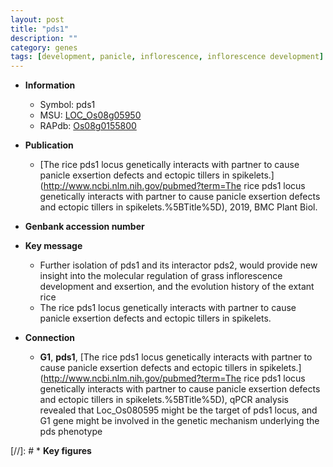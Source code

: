 ```yaml
---
layout: post
title: "pds1"
description: ""
category: genes
tags: [development, panicle, inflorescence, inflorescence development]
---
```


* **Information**  
    + Symbol: pds1  
    + MSU: [LOC_Os08g05950](http://rice.uga.edu/cgi-bin/ORF_infopage.cgi?orf=LOC_Os08g05950)  
    + RAPdb: [Os08g0155800](https://rapdb.dna.affrc.go.jp/locus/?name=Os08g0155800)  

* **Publication**  
    + [The rice pds1 locus genetically interacts with partner to cause panicle exsertion defects and ectopic tillers in spikelets.](http://www.ncbi.nlm.nih.gov/pubmed?term=The rice pds1 locus genetically interacts with partner to cause panicle exsertion defects and ectopic tillers in spikelets.%5BTitle%5D), 2019, BMC Plant Biol.

* **Genbank accession number**  

* **Key message**  
    + Further isolation of pds1 and its interactor pds2, would provide new insight into the molecular regulation of grass inflorescence development and exsertion, and the evolution history of the extant rice
    + The rice pds1 locus genetically interacts with partner to cause panicle exsertion defects and ectopic tillers in spikelets.

* **Connection**  
    + __G1__, __pds1__, [The rice pds1 locus genetically interacts with partner to cause panicle exsertion defects and ectopic tillers in spikelets.](http://www.ncbi.nlm.nih.gov/pubmed?term=The rice pds1 locus genetically interacts with partner to cause panicle exsertion defects and ectopic tillers in spikelets.%5BTitle%5D),  qPCR analysis revealed that Loc_Os080595 might be the target of pds1 locus, and G1 gene might be involved in the genetic mechanism underlying the pds phenotype

[//]: # * **Key figures**  


